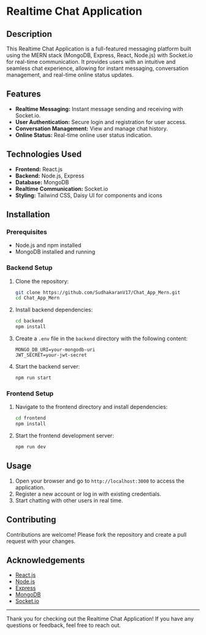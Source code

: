 # Realtime Chat Application

## Description

This Realtime Chat Application is a full-featured messaging platform built using the MERN stack (MongoDB, Express, React, Node.js) with Socket.io for real-time communication. It provides users with an intuitive and seamless chat experience, allowing for instant messaging, conversation management, and real-time online status updates.

## Features

- **Realtime Messaging:** Instant message sending and receiving with Socket.io.
- **User Authentication:** Secure login and registration for user access.
- **Conversation Management:** View and manage chat history.
- **Online Status:** Real-time online user status indication.
<!-- - **Responsive Design:** Optimized for both desktop and mobile devices. -->

## Technologies Used

- **Frontend:** React.js
- **Backend:** Node.js, Express
- **Database:** MongoDB
- **Realtime Communication:** Socket.io
- **Styling:** Tailwind CSS, Daisy UI for components and icons

## Installation

### Prerequisites

- Node.js and npm installed
- MongoDB installed and running

### Backend Setup

1. Clone the repository:

   ```sh
   git clone https://github.com/SudhakaranV17/Chat_App_Mern.git
   cd Chat_App_Mern
   ```

2. Install backend dependencies:

   ```sh
   cd backend
   npm install
   ```

3. Create a `.env` file in the `backend` directory with the following content:

   ```env
   MONGO_DB_URI=your-mongodb-uri
   JWT_SECRET=your-jwt-secret
   ```

4. Start the backend server:
   ```sh
   npm run start
   ```

### Frontend Setup

1. Navigate to the frontend directory and install dependencies:

   ```sh
   cd frontend
   npm install
   ```

2. Start the frontend development server:
   ```sh
   npm run dev
   ```

## Usage

1. Open your browser and go to `http://localhost:3000` to access the application.
2. Register a new account or log in with existing credentials.
3. Start chatting with other users in real time.

## Contributing

Contributions are welcome! Please fork the repository and create a pull request with your changes.

## Acknowledgements

- [React.js](https://reactjs.org/)
- [Node.js](https://nodejs.org/)
- [Express](https://expressjs.com/)
- [MongoDB](https://www.mongodb.com/)
- [Socket.io](https://socket.io/)

---

Thank you for checking out the Realtime Chat Application! If you have any questions or feedback, feel free to reach out.
